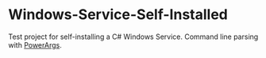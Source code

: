 # Windows-Service-Self-Installed
Test project for self-installing a C# Windows Service.
Command line parsing with [PowerArgs](https://github.com/adamabdelhamed/PowerArgs).
